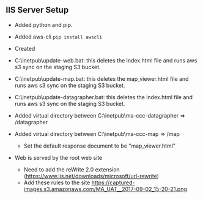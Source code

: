 ## IIS Server Setup

* Added python and pip.
* Added aws-cli `pip install awscli`
* Created 
 * C:\inetpub\update-web.bat:  this deletes the index.html file and runs aws s3 sync on the staging S3 bucket.
 * C:\inetpub\update-map.bat:  this deletes the map_viewer.html file and runs aws s3 sync on the staging S3 bucket.
 * C:\inetpub\update-datagrapher.bat:  this deletes the index.html file and runs aws s3 sync on the staging S3 bucket.

* Added virtual directory between C:\inetpub\ma-ccc-datagrapher => /datagrapher
* Added virtual directory between C:\inetpub\ma-ccc-map => /map
  * Set the default response document to be "map_viewer.html"
* Web is served by the root web site
  * Need to add the reWrite 2.0 extension (https://www.iis.net/downloads/microsoft/url-rewrite) 
  * Add these rules to the site  https://captured-images.s3.amazonaws.com/MA_UAT__2017-09-02_15-20-21.png
